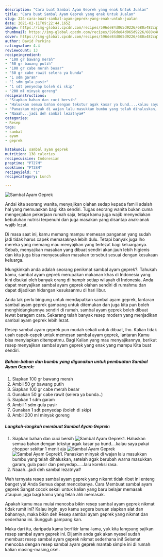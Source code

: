 ```yaml
---
description: "Cara buat Sambal Ayam Geprek yang enak Untuk Jualan"
title: "Cara buat Sambal Ayam Geprek yang enak Untuk Jualan"
slug: 224-cara-buat-sambal-ayam-geprek-yang-enak-untuk-jualan
date: 2021-02-11T09:22:44.165Z
image: https://img-global.cpcdn.com/recipes/596de84d065d9226/680x482cq70/sambal-ayam-geprek-foto-resep-utama.jpg
thumbnail: https://img-global.cpcdn.com/recipes/596de84d065d9226/680x482cq70/sambal-ayam-geprek-foto-resep-utama.jpg
cover: https://img-global.cpcdn.com/recipes/596de84d065d9226/680x482cq70/sambal-ayam-geprek-foto-resep-utama.jpg
author: David Perkins
ratingvalue: 4.4
reviewcount: 13
recipeingredient:
- "100 gr bawang merah"
- "50 gr bawang putih"
- "100 gr cabe merah besar"
- "50 gr cabe rawit selera ya bunda"
- "1 sdm garam"
- "1 sdm gula pasir"
- "1 sdt penyedap boleh di skip"
- "200 ml minyak goreng"
recipeinstructions:
- "Siapkan bahan dan cuci bersih"
- "Haluskan semua bahan dengan tekstur agak kasar ya bund....kalau saya pakai chopper sekitar 1 menit aja"
- "Panaskan minyak di wajan lalu masukkan bumbu yang telah dihaluskan, setelah agak berubah warna masukkan garam, gula pasir dan penyedap......lalu koreksi rasa."
- "Naaah...jadi deh sambal lezatnya#"
categories:
- Resep
tags:
- sambal
- ayam
- geprek

katakunci: sambal ayam geprek 
nutrition: 138 calories
recipecuisine: Indonesian
preptime: "PT27M"
cooktime: "PT38M"
recipeyield: "1"
recipecategory: Lunch

---
```



![Sambal Ayam Geprek](https://img-global.cpcdn.com/recipes/596de84d065d9226/680x482cq70/sambal-ayam-geprek-foto-resep-utama.jpg)

Andai kita seorang wanita, menyajikan olahan sedap kepada famili adalah hal yang memuaskan bagi kita sendiri. Tugas seorang  wanita bukan cuma mengerjakan pekerjaan rumah saja, tetapi kamu juga wajib menyediakan kebutuhan nutrisi terpenuhi dan juga masakan yang disantap anak-anak wajib lezat.

Di masa  saat ini, kamu memang mampu memesan panganan yang sudah jadi tidak harus capek memasaknya lebih dulu. Tetapi banyak juga lho mereka yang memang mau menyajikan yang terlezat bagi keluarganya. Sebab, menyajikan masakan yang dibuat sendiri akan jauh lebih higienis dan kita juga bisa menyesuaikan masakan tersebut sesuai dengan kesukaan keluarga. 



Mungkinkah anda adalah seorang penikmat sambal ayam geprek?. Tahukah kamu, sambal ayam geprek merupakan makanan khas di Indonesia yang kini disukai oleh banyak orang di hampir setiap wilayah di Indonesia. Anda dapat menyajikan sambal ayam geprek olahan sendiri di rumahmu dan dapat dijadikan hidangan kesukaanmu di hari libur.

Anda tak perlu bingung untuk mendapatkan sambal ayam geprek, lantaran sambal ayam geprek gampang untuk ditemukan dan juga kita pun boleh menghidangkannya sendiri di rumah. sambal ayam geprek boleh dibuat lewat beragam cara. Sekarang telah banyak resep modern yang menjadikan sambal ayam geprek lebih lezat.

Resep sambal ayam geprek pun mudah sekali untuk dibuat, lho. Kalian tidak usah capek-capek untuk memesan sambal ayam geprek, lantaran Kamu bisa menyiapkan ditempatmu. Bagi Kalian yang mau menyajikannya, berikut resep menyajikan sambal ayam geprek yang enak yang mampu Kita buat sendiri.

<!--inarticleads1-->

##### Bahan-bahan dan bumbu yang digunakan untuk pembuatan Sambal Ayam Geprek:

1. Siapkan 100 gr bawang merah
1. Ambil 50 gr bawang putih
1. Siapkan 100 gr cabe merah besar
1. Gunakan 50 gr cabe rawit (selera ya bunda..)
1. Siapkan 1 sdm garam
1. Ambil 1 sdm gula pasir
1. Gunakan 1 sdt penyedap (boleh di skip)
1. Ambil 200 ml minyak goreng




<!--inarticleads2-->

##### Langkah-langkah membuat Sambal Ayam Geprek:

1. Siapkan bahan dan cuci bersih
<img src="https://img-global.cpcdn.com/steps/be9c3f5cda02d0da/160x128cq70/sambal-ayam-geprek-langkah-memasak-1-foto.jpg" alt="Sambal Ayam Geprek">1. Haluskan semua bahan dengan tekstur agak kasar ya bund....kalau saya pakai chopper sekitar 1 menit aja
<img src="https://img-global.cpcdn.com/steps/5368591e99d1d7fc/160x128cq70/sambal-ayam-geprek-langkah-memasak-2-foto.jpg" alt="Sambal Ayam Geprek"><img src="https://img-global.cpcdn.com/steps/f008b33358d84c4c/160x128cq70/sambal-ayam-geprek-langkah-memasak-2-foto.jpg" alt="Sambal Ayam Geprek">1. Panaskan minyak di wajan lalu masukkan bumbu yang telah dihaluskan, setelah agak berubah warna masukkan garam, gula pasir dan penyedap......lalu koreksi rasa.
1. Naaah...jadi deh sambal lezatnya#




Wah ternyata resep sambal ayam geprek yang nikamt tidak ribet ini enteng banget ya! Anda Semua dapat mencobanya. Cara Membuat sambal ayam geprek Sangat cocok sekali untuk kalian yang baru belajar memasak ataupun juga bagi kamu yang telah ahli memasak.

Apakah kamu mau mulai mencoba bikin resep sambal ayam geprek nikmat tidak rumit ini? Kalau ingin, ayo kamu segera buruan siapkan alat dan bahannya, maka bikin deh Resep sambal ayam geprek yang nikmat dan sederhana ini. Sungguh gampang kan. 

Maka dari itu, daripada kamu berfikir lama-lama, yuk kita langsung sajikan resep sambal ayam geprek ini. Dijamin anda gak akan nyesel sudah membuat resep sambal ayam geprek nikmat sederhana ini! Selamat mencoba dengan resep sambal ayam geprek mantab simple ini di rumah kalian masing-masing,oke!.

